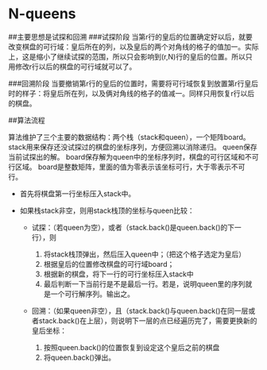 # N-queens
##主要思想是试探和回溯
###试探阶段
当第r行的皇后的位置确定好以后，就要改变棋盘的可行域：皇后所在的列，以及皇后的两个对角线的格子的值加一。实际上，这是缩小了继续试探的范围，所以只会影响到(r,N)行的皇后的位置。所以只用修改r行以后的棋盘的可行域就可以了。

###回溯阶段
当要撤销第r行的皇后的位置时，需要将可行域恢复到放置第r行皇后时的样子：将皇后所在列，以及俩对角线的格子的值减一。同样只用恢复r行以后的棋盘。

##算法流程

算法维护了三个主要的数据结构：两个栈（stack和queen），一个矩阵board。
stack用来保存还没试探过的棋盘的坐标序列，方便回溯以消除递归。
queen保存当前试探出的解。
board保存解为queen中的坐标序列时，棋盘的可行区域和不可行区域。
board是整数矩阵，里面的值为零表示该坐标可行，大于零表示不可行。


+ 首先将棋盘第一行坐标压入stack中。

+ 如果栈stack非空，则用stack栈顶的坐标与queen比较：

  * 试探：（若queen为空），或者（stack.back()是queen.back()的下一行），则
    1. 将stack栈顶弹出，然后压入queen中；（把这个格子选定为皇后）
    2. 根据皇后的位置修改棋盘的可行域board；
    3. 根据新的棋盘，将下一行的可行坐标压入stack中
    4. 最后判断一下当前行是不是最后一行。若是，说明queen里的序列就是一个可行解序列。输出之。

  * 回溯：（如果queen非空），且（stack.back()与queen.back()在同一层或者stack.back()在上层），则说明下一层的点已经遍历完了，需要更换新的皇后坐标：
    1. 按照queen.back()的位置恢复到设定这个皇后之前的棋盘
    2. 将queen.back()弹出。
